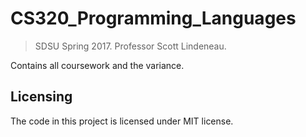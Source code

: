 # CS320_Programming_Languages
> SDSU Spring 2017. Professor Scott Lindeneau.

Contains all coursework and the variance.

## Licensing

The code in this project is licensed under MIT license.